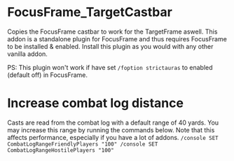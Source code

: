 # FocusFrame_TargetCastbar
Copies the FocusFrame castbar to work for the TargetFrame aswell.
This addon is a standalone plugin for FocusFrame and thus requires FocusFrame to be installed & enabled.
Install this plugin as you would with any other vanilla addon.

PS: This plugin won't work if have set `/foption strictauras` to enabled (default off) in FocusFrame.

# Increase combat log distance
Casts are read from the combat log with a default range of 40 yards. You may increase this range
by running the commands below. Note that this affects performance, especially if you have a lot of addons.
`
/console SET CombatLogRangeFriendlyPlayers "100"
/console SET CombatLogRangeHostilePlayers "100"
`
